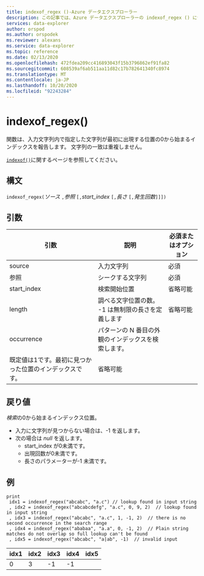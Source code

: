 ```yaml
---
title: indexof_regex ()-Azure データエクスプローラー
description: この記事では、Azure データエクスプローラーの indexof_regex () について説明します。
services: data-explorer
author: orspod
ms.author: orspodek
ms.reviewer: alexans
ms.service: data-explorer
ms.topic: reference
ms.date: 02/13/2020
ms.openlocfilehash: 472fdea209cc416893043f15b3796862ef91fa82
ms.sourcegitcommit: 608539af6ab511aa11d82c17b782641340fc8974
ms.translationtype: MT
ms.contentlocale: ja-JP
ms.lasthandoff: 10/20/2020
ms.locfileid: "92243284"
---
```

# <a name="indexof_regex"></a>indexof_regex()

関数は、入力文字列内で指定した文字列が最初に出現する位置の0から始まるインデックスを報告します。 文字列の一致は重複しません。

[`indexof()`](indexoffunction.md)に関するページを参照してください。

## <a name="syntax"></a>構文

`indexof_regex(`*ソース* `,`*参照* `[,`*start_index* `[,`*長さ* `[,`*発生回数*`]]])`

## <a name="arguments"></a>引数

|引数     | 説明                                     |必須またはオプション|
|--------------|-------------------------------------------------|--------------------|
|source        | 入力文字列                                    |必須            |
|参照        | シークする文字列                                  |必須            |
|start_index   | 検索開始位置                           |省略可能            |
|length        | 調べる文字位置の数。 -1 は無制限の長さを定義します |省略可能            |
|occurrence    | パターンの N 番目の外観のインデックスを検索します。 
                 既定値は1です。最初に見つかった位置のインデックスです。 |省略可能            |

## <a name="returns"></a>戻り値

*検索*の0から始まるインデックス位置。

* 入力に文字列が見つからない場合は、-1 を返します。
* 次の場合は *null* を返します。
     * start_index が0未満です。
     * 出現回数が0未満です。
     * 長さのパラメーターが-1 未満です。


## <a name="examples"></a>例

```kusto
print
 idx1 = indexof_regex("abcabc", "a.c") // lookup found in input string
 , idx2 = indexof_regex("abcabcdefg", "a.c", 0, 9, 2)  // lookup found in input string
 , idx3 = indexof_regex("abcabc", "a.c", 1, -1, 2)  // there is no second occurrence in the search range
 , idx4 = indexof_regex("ababaa", "a.a", 0, -1, 2)  // Plain string matches do not overlap so full lookup can't be found
 , idx5 = indexof_regex("abcabc", "a|ab", -1)  // invalid input
```

|idx1|idx2|idx3|idx4|idx5|
|----|----|----|----|----|
|0   |3   |-1  |-1  |    |
